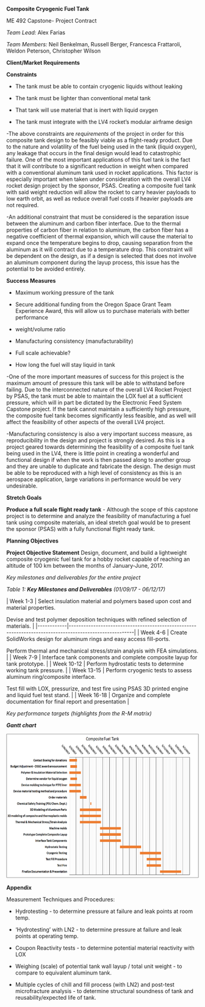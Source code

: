 **Composite Cryogenic Fuel Tank**

ME 492 Capstone- Project Contract

*Team Lead:* Alex Farias

*Team Members:* Neil Benkelman, Russell Berger, Francesca Frattaroli, Weldon Peterson, Christopher Wilson

**Client/Market Requirements**

**Constraints**

-   The tank must be able to contain cryogenic liquids without leaking

<!-- -->

-   The tank must be lighter than conventional metal tank

-   That tank will use material that is inert with liquid oxygen

-   The tank must integrate with the LV4 rocket’s modular airframe design

-The above constraints are *requirements* of the project in order for this composite tank design to be feasibly viable as a flight-ready product. Due to the nature and volatility of the fuel being used in the tank (liquid oxygen), any leakage that occurs in the final design would lead to catastrophic failure. One of the most important applications of this fuel tank is the fact that it will contribute to a significant reduction in weight when compared with a conventional aluminum tank used in rocket applications. This factor is especially important when taken under consideration with the overall LV4 rocket design project by the sponsor, PSAS. Creating a composite fuel tank with said weight reduction will allow the rocket to carry heavier payloads to low earth orbit, as well as reduce overall fuel costs if heavier payloads are not required.

-An additional constraint that must be considered is the separation issue between the aluminum and carbon fiber interface. Due to the thermal properties of carbon fiber in relation to aluminum, the carbon fiber has a negative coefficient of thermal expansion, which will cause the material to expand once the temperature begins to drop, causing separation from the aluminum as it will contract due to a temperature drop. This constraint will be dependent on the design, as if a design is selected that does not involve an aluminum component during the layup process, this issue has the potential to be avoided entirely.

**Success Measures**

-   Maximum working pressure of the tank

-   Secure additional funding from the Oregon Space Grant Team Experience Award, this will allow us to purchase materials with better performance

-   weight/volume ratio

-   Manufacturing consistency (manufacturability)

-   Full scale achievable?

-   How long the fuel will stay liquid in tank

-One of the more important measures of success for this project is the maximum amount of pressure this tank will be able to withstand before failing. Due to the interconnected nature of the overall LV4 Rocket Project by PSAS, the tank must be able to maintain the LOX fuel at a sufficient pressure, which will in part be dictated by the Electronic Feed System Capstone project. If the tank cannot maintain a sufficiently high pressure, the composite fuel tank becomes significantly less feasible, and as well will affect the feasibility of other aspects of the overall LV4 project.

-Manufacturing consistency is also a very important success measure, as reproducibility in the design and project is strongly desired. As this is a project geared towards determining the feasibility of a composite fuel tank being used in the LV4, there is little point in creating a wonderful and functional design if when the work is then passed along to another group and they are unable to duplicate and fabricate the design. The design must be able to be reproduced with a high level of consistency as this is an aerospace application, large variations in performance would be very undesirable.

**Stretch Goals**

**Produce a full scale flight ready tank** - Although the scope of this capstone project is to determine and analyze the feasibility of manufacturing a fuel tank using composite materials, an ideal stretch goal would be to present the sponsor (PSAS) with a fully functional flight ready tank.

**Planning Objectives**

**Project Objective Statement** Design, document, and build a lightweight composite cryogenic fuel tank for a hobby rocket capable of reaching an altitude of 100 km between the months of January-June, 2017.

*Key milestones and deliverables for the entire project*

*Table 1: **Key Milestones and Deliverables** (01/09/17 - 06/12/17)*

| Week 1-3   | Select insulation material and polymers based upon cost and material properties.                       
                                                                                                          
  Devise and test polymer deposition techniques with refined selection of materials.                      |
|------------|--------------------------------------------------------------------------------------------------------|
| Week 4-6   | Create SolidWorks design for aluminum rings and easy access fill-ports.                                
                                                                                                          
  Perform thermal and mechanical stress/strain analysis with FEA simulations.                             |
| Week 7-9   | Interface tank components and complete composite layup for tank prototype.                             |
| Week 10-12 | Perform hydrostatic tests to determine working tank pressure.                                          |
| Week 13-15 | Perform cryogenic tests to assess aluminum ring/composite interface.                                   
                                                                                                          
  Test fill with LOX, pressurize, and test fire using PSAS 3D printed engine and liquid fuel test stand.  |
| Week 16-18 | Organize and complete documentation for final report and presentation                                  |

*Key performance targets (highlights from the R-M matrix)*

***Gantt chart***

<img src="./media/image01.png" width="624" height="377" />

**Appendix**

Measurement Techniques and Procedures:

-   Hydrotesting - to determine pressure at failure and leak points at room temp.

-   ‘Hydrotesting’ with LN2 - to determine pressure at failure and leak points at operating temp.

-   Coupon Reactivity tests - to determine potential material reactivity with LOX

-   Weighing (scale) of potential tank wall layup / total unit weight - to compare to equivalent aluminum tank.

-   Multiple cycles of chill and fill process (with LN2) and post-test microfracture analysis - to determine structural soundness of tank and reusability/expected life of tank.


